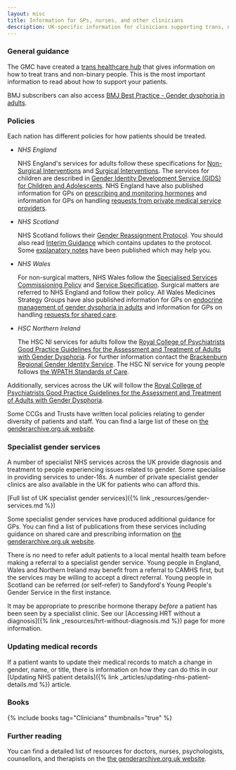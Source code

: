```yaml
---
layout: misc
title: Information for GPs, nurses, and other clinicians
description: UK-specific information for clinicians supporting trans, nonbinary, and gender non-conforming people
---
```


### General guidance

The GMC have created a [trans healthcare hub](https://www.gmc-uk.org/ethical-guidance/ethical-hub/trans-healthcare) that gives information on how to treat trans and non-binary people. This is the most important information to read about how to support your patients.

BMJ subscribers can also access [BMJ Best Practice - Gender dysphoria in adults](https://bestpractice.bmj.com/topics/en-gb/992).

### Policies

Each nation has different policies for how patients should be treated.

- *NHS England*

    NHS England's services for adults follow these specifications for [Non-Surgical Interventions](https://www.england.nhs.uk/publication/service-specification-gender-identity-services-for-adults-non-surgical-interventions/) and  [Surgical Interventions](https://www.england.nhs.uk/publication/service-specification-gender-identity-services-for-adults-surgical-interventions/). The services for children are described in [Gender Identity Development Service (GIDS) for Children and Adolescents](https://www.england.nhs.uk/wp-content/uploads/2017/04/gender-development-service-children-adolescents.pdf). NHS England have also published information for GPs on [prescribing and monitoring hormones](https://www.shsc.nhs.uk/sites/default/files/2019-12/SSC1620_GD-Prescribing.pdf) and information for GPs on handling [requests from private medical service providers](https://gendergp.com/wp-content/uploads/2018/02/GMC-advice-to-GPs-on-online-specialists.pdf).

- *NHS Scotland*

    NHS Scotland follows their [Gender Reassignment Protocol](http://www.sehd.scot.nhs.uk/mels/CEL2012_26.pdf). You should also read [Interim Guidance](http://www.ngicns.scot.nhs.uk/wp-content/uploads/2015/07/Gender-Reassignment-Interim-Guidance-2.pdf) which contains updates to the protocol. Some [explanatory notes](http://www.ngicns.scot.nhs.uk/wp-content/uploads/2016/04/NGICNS-Explanatory-Notes-for-GRP-v1-0-2.pdf) have been published which may help you.
    
- *NHS Wales*

    For non-surgical matters, NHS Wales follow the [Specialised Services Commissioning Policy](http://www.whssc.wales.nhs.uk/sitesplus/documents/1119/CP182a%5FGender%20Identity%20Service%20for%20Adults%20%28non%20surgical%29%20Policy%20V3.0%20March%202020.pdf) and [Service Specification](http://www.whssc.wales.nhs.uk/sitesplus/documents/1119/CP182b%20Gender%20Identity%20Service%20for%20Adults%20%28non%20surgical%29%20Spec%20V2.0%20March%202020.pdf). Surgical matters are referred to NHS England and follow their policy. All Wales Medicines Strategy Groups have also published information for GPs on [endocrine management of gender dysphoria in adults](https://awmsg.nhs.wales/files/guidelines-and-pils/endocrine-management-of-gender-dysphoria-in-adults-pdf/) and information for GPs on handling [requests for shared care](https://awmsg.nhs.wales/files/guidelines-and-pils/shared-care-prescribing-and-monitoring-guidance-pdf/).

- *HSC Northern Ireland*

    The HSC NI services for adults follow the [Royal College of Psychiatrists Good Practice Guidelines for the Assessment and Treatment of Adults with Gender Dysphoria](https://www.rcpsych.ac.uk/docs/default-source/improving-care/better-mh-policy/college-reports/cr181-good-practice-guidelines-for-the-assessment-and-treatment-of-adults-with-gender-dysphoria.pdf). For further information contact the [Brackenburn Regional Gender Identity Service](https://belfasttrust.hscni.net/service/regional-gender-identity-service/). The HSC NI service for young people follows [the WPATH Standards of Care](https://www.wpath.org/publications/soc).

Additionally, services across the UK will follow the [Royal College of Psychiatrists Good Practice Guidelines for the Assessment and Treatment of Adults with Gender Dysphoria](https://www.rcpsych.ac.uk/docs/default-source/improving-care/better-mh-policy/college-reports/cr181-good-practice-guidelines-for-the-assessment-and-treatment-of-adults-with-gender-dysphoria.pdf).

Some CCGs and Trusts have written local policies relating to gender diversity of patients and staff. You can find a large list of these on [the genderarchive.org.uk website](https://genderarchive.org.uk/tag/local-medical-policies/).

### Specialist gender services

A number of specialist NHS services across the UK provide diagnosis and treatment to people experiencing issues related to gender. Some specialise in providing services to under-18s. A number of private specialist gender clinics are also available in the UK for patients who can afford this.

[Full list of UK specialist gender services]({% link _resources/gender-services.md %})

Some specialist gender services have produced additional guidance for GPs. You can find a list of publications from these services including guidance on shared care and prescribing information on [the genderarchive.org.uk website](https://genderarchive.org.uk/tag/gender-clinic-publications/).

There is no need to refer adult patients to a local mental health team before making a referral to a specialist gender service. Young people in England, Wales and Northern Ireland may benefit from a referral to CAMHS first, but the services may be willing to accept a direct referral. Young people in Scotland can be referred (or self-refer) to Sandyford's Young People's Gender Service in the first instance.

It may be appropriate to prescribe hormone therapy *before* a patient has been seen by a specialist clinic. See our [Accessing HRT without a diagnosis]({% link _resources/hrt-without-diagnosis.md %}) page for more information.

### Updating medical records

If a patient wants to update their medical records to match a change in gender, name, or title, there is information on how they can do this in our [Updating NHS patient details]({% link _articles/updating-nhs-patient-details.md %}) article.

### Books

{% include books tag="Clinicians" thumbnails="true" %}

### Further reading

You can find a detailed list of resources for doctors, nurses, psychologists, counsellors, and therapists on the [the genderarchive.org.uk website](https://genderarchive.org.uk/healthcare-and-wellbeing/).
